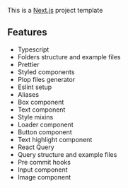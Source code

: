 This is a [Next.js](https://nextjs.org/) project template

## Features

- Typescript
- Folders structure and example files
- Prettier
- Styled components
- Plop files generator
- Eslint setup
- Aliases
- Box component
- Text component
- Style mixins
- Loader component
- Button component
- Text highlight component
- React Query
- Query structure and example files
- Pre commit hooks
- Input component
- Image component

